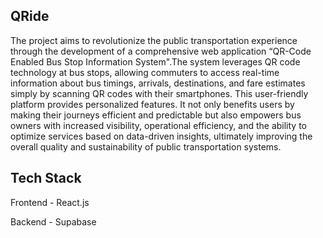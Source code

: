 ## QRide

The project aims to revolutionize the public transportation experience through the development of a comprehensive web
application “QR-Code Enabled Bus Stop Information System".The system leverages QR code technology at bus stops, allowing commuters to access real-time information about bus timings,
arrivals, destinations, and fare estimates simply by scanning QR
codes with their smartphones. This user-friendly platform provides
personalized features. It not only benefits users by making their
journeys efficient and predictable but also empowers bus owners
with increased visibility, operational efficiency, and the ability to
optimize services based on data-driven insights, ultimately
improving the overall quality and sustainability of public
transportation systems.

## Tech Stack
Frontend - React.js

Backend - Supabase
